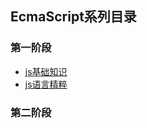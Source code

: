 
## EcmaScript系列目录

### 第一阶段
- [js基础知识](../steps/step1-预读/js/js基础知识.md)
- [js语言精粹](../steps/step1-预读/js/js语言精粹.md)
### 第二阶段
